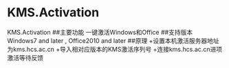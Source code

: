 # KMS.Activation
KMS.Activation
##主要功能
一键激活Windows和Office
##支持版本
Windows7 and later , Office2010 and later
##原理
+设置本机激活服务器地址为kms.hcs.ac.cn
+导入相对应版本的KMS激活序列号
+连接kms.hcs.ac.cn进项激活等待反馈
